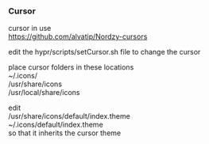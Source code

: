 ### Cursor
cursor in use    
https://github.com/alvatip/Nordzy-cursors

edit the hypr/scripts/setCursor.sh file to change the cursor

place cursor folders in these locations    
~/.icons/    
/usr/share/icons    
/usr/local/share/icons    

edit    
/usr/share/icons/default/index.theme    
~/.icons/default/index.theme    
so that it inherits the cursor theme    
